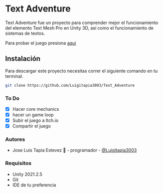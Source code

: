 # Text Adventure

Text Adventure fue un proyecto para comprender mejor el funcionamiento del elemento Text Mesh Pro en Unity 3D, así como el funcionamiento de sistemas de textos.

Para probar el juego presiona [aqui](https://luiginator-3-0.itch.io/super-text-adventure?secret=KAhhwh72PnJTiqi620KjpZaPb58)
## Instalación 

Para descargar este proyecto necesitas correr el siguiente comando en tu terminal. 

```bash
git clone https://github.com/Luigitapia3003/Text_Adventure
```
### To Do 
- [x] Hacer core mechanics
- [x] hacer un game loop
- [x] Subir el juego a Itch.io
- [x] Compartir el juego
### Autores
* Jose Luis Tapia Estevez :frog: - programador - [@Luigitapia3003](https://github.com/Luigitapia3003)

### Requisitos

* Unity 2021.2.5
* Git
* IDE de tu preferencia
